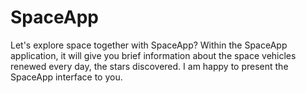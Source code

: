 # SpaceApp
Let's explore space together with SpaceApp? Within the SpaceApp application, it will give you brief information about the space vehicles renewed every day, the stars discovered. I am happy to present the SpaceApp interface to you.
